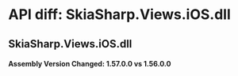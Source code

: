 # API diff: SkiaSharp.Views.iOS.dll

## SkiaSharp.Views.iOS.dll

<h4>Assembly Version Changed: 1.57.0.0 vs 1.56.0.0</h4>

